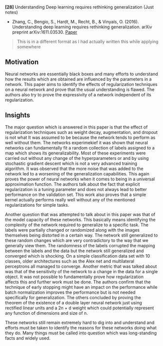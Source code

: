 **[28]** Understanding Deep learning requires rethinking generalization (Just notes)
- Zhang, C., Bengio, S., Hardt, M., Recht, B., & Vinyals, O. (2016). Understanding deep learning requires rethinking generalization. arXiv preprint arXiv:1611.03530. [Paper](https://arxiv.org/pdf/1611.03530.pdf?from=timeline&isappinstalled=0)

> This is in a different format as I had actually written this while applying somewhere 

## Motivation
Neural networks are essentially black boxes and many efforts to understand how the results which are obtained are influenced by the parameters in a network. This paper aims to identify the effects of regularization techniques on a neural network and prove that the usual understanding is flawed. The authors also try to prove the expressivity of a network independent of its regularization.

## Insights

The major question which is answered in this paper is that the effect of regularization techniques such as weight decay, augmentation, and dropout is not what It was assumed to be because the network tends to perform as well without them. The networks experimekief it was shown that neural networks can fundamentally fit a random collection of labels assigned to a map which shows its generalizability. Most of these experiments were carried out without any change of the hyperparameters or and by using stochastic gradient descent which is not a very advanced training algorithm. It was observed that the more noise that was added to the network led to a worsening of the generalization capabilities. This again proves the power of neural networks when it comes to being in a universal approximation function. The authors talk about the fact that explicit regularization is a tuning parameter and does not always lead to better performance on the validation set. This work also proves that a simple kernel actually performs really well without any of the mentioned regularizations for simple tasks.

Another question that was attempted to talk about in this paper was that of the model capacity of these networks. This basically means identifying the complexity of the network required to generalize to a specific task. The labels were partially changed or randomized along with the images themselves being distorted in a certain way. The network still generalized to these random changes which are very contradictory to the way that we generally view them. The randomness of the labels corrupted the mapping between the labels and the data but the network still generalized and converged which is shocking. On a simple classification data set with 10 classes, older architectures such as the Alex net and multilateral perceptrons all managed to converge. Another metric that was talked about was that of the sensitivity of the network to a change in the data for a single object. It was not possible to fundamentally prove how regularization affects this and further work must be done. The authors confirm that the technique of early stopping might have an impact on the performance while batch normalization improves the performance but is not needed specifically for generalization. The others concluded by proving the theorem of the existence of a double layer neural network just using rectified linear units and a 2n + d weight which could potentially represent any function of dimensions and size of n.

These networks still remain extremely hard to dig into and understand and efforts must be taken to identify the reasons for these networks doing what they do. Many things must be called into question which was long-standing facts and widely used.



